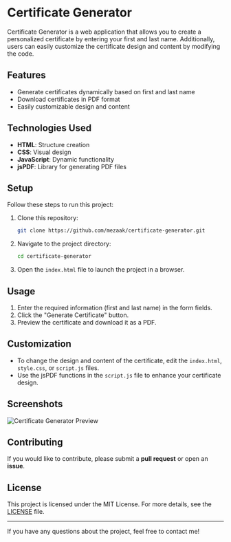 # Certificate Generator

Certificate Generator is a web application that allows you to create a personalized certificate by entering your first and last name. Additionally, users can easily customize the certificate design and content by modifying the code.

## Features
- Generate certificates dynamically based on first and last name
- Download certificates in PDF format
- Easily customizable design and content

## Technologies Used
- **HTML**: Structure creation
- **CSS**: Visual design
- **JavaScript**: Dynamic functionality
- **jsPDF**: Library for generating PDF files

## Setup
Follow these steps to run this project:

1. Clone this repository:
   ```bash
   git clone https://github.com/mezaak/certificate-generator.git
   ```

2. Navigate to the project directory:
   ```bash
   cd certificate-generator
   ```

3. Open the `index.html` file to launch the project in a browser.

## Usage
1. Enter the required information (first and last name) in the form fields.
2. Click the "Generate Certificate" button.
3. Preview the certificate and download it as a PDF.

## Customization
- To change the design and content of the certificate, edit the `index.html`, `style.css`, or `script.js` files.
- Use the jsPDF functions in the `script.js` file to enhance your certificate design.

## Screenshots
![Certificate Generator Preview](screenshots/sample.png)

## Contributing
If you would like to contribute, please submit a **pull request** or open an **issue**.

## License
This project is licensed under the MIT License. For more details, see the [LICENSE](LICENSE) file.

---
If you have any questions about the project, feel free to contact me!

